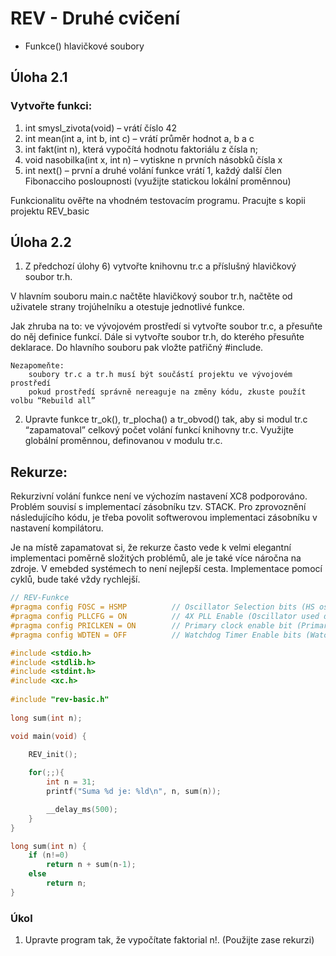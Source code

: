 # REV - Druhé cvičení
- Funkce() hlavičkové soubory

## Úloha 2.1

### Vytvořte funkci: 
  1) int smysl_zivota(void) – vrátí číslo 42
  2) int mean(int a, int b, int c) – vrátí průměr hodnot a, b a c
  3) int fakt(int n), která vypočítá hodnotu faktoriálu z čísla n;
  4) void nasobilka(int x, int n) – vytiskne n prvních násobků čísla x
  5) int next() – první a druhé volání funkce vrátí 1, každý další člen Fibonacciho posloupnosti (využijte statickou lokální proměnnou)

Funkcionalitu ověřte na vhodném testovacím programu. Pracujte s kopii projektu REV_basic

## Úloha 2.2

1) Z předchozí úlohy 6) vytvořte knihovnu tr.c a příslušný hlavičkový soubor tr.h.

  V hlavním souboru main.c načtěte hlavičkový soubor tr.h, načtěte od uživatele strany trojúhelníku a otestuje jednotlivé funkce.

Jak zhruba na to: ve vývojovém prostředí si vytvořte soubor tr.c, a přesuňte do něj definice funkcí. Dále si vytvořte soubor            tr.h, do kterého přesuňte deklarace. Do hlavního souboru pak vložte patřičný #include.
```
Nezapomeňte:
    soubory tr.c a tr.h musí být součástí projektu ve vývojovém prostředí
    pokud prostředí správně nereaguje na změny kódu, zkuste použít volbu “Rebuild all”
```
2) Upravte funkce tr_ok(), tr_plocha() a tr_obvod() tak, aby si modul tr.c “zapamatoval” celkový počet volání funkcí knihovny tr.c. Využijte globální proměnnou, definovanou v modulu tr.c.

## Rekurze:
Rekurzivní volání funkce není ve výchozím nastavení XC8 podporováno. Problém souvisí s implementací zásobníku tzv. STACK. Pro zprovoznění následujícího kódu, je třeba povolit softwerovou implementaci zásobníku v nastavení kompilátoru. 

Je na místě zapamatovat si, že rekurze často vede k velmi elegantní implementaci poměrně složitých problémů, ale je také více náročna na zdroje. V emebded systémech to není nejlepší cesta. Implementace pomocí cyklů, bude také vždy rychlejší.

```c
// REV-Funkce
#pragma config FOSC = HSMP          // Oscillator Selection bits (HS oscillator (medium power 4-16 MHz))
#pragma config PLLCFG = ON          // 4X PLL Enable (Oscillator used directly)
#pragma config PRICLKEN = ON        // Primary clock enable bit (Primary clock is always enabled)
#pragma config WDTEN = OFF          // Watchdog Timer Enable bits (Watch dog timer is always disabled. SWDTEN has no effect.)

#include <stdio.h>
#include <stdlib.h>
#include <stdint.h>
#include <xc.h>
 
#include "rev-basic.h"
 
long sum(int n);

void main(void) {

    REV_init();
 
    for(;;){
        int n = 31;
        printf("Suma %d je: %ld\n", n, sum(n));

        __delay_ms(500);
    }
}

long sum(int n) {
    if (n!=0)
        return n + sum(n-1);
    else
        return n;
}
```
### Úkol
  1) Upravte program tak, že vypočítate faktorial n!. (Použijte zase rekurzi)
